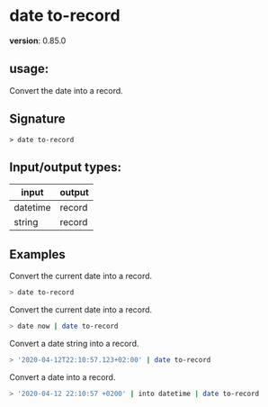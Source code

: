 # date to-record

**version**: 0.85.0

## **usage**:

Convert the date into a record.

## Signature

`> date to-record `

## Input/output types:

| input    | output |
| -------- | ------ |
| datetime | record |
| string   | record |

## Examples

Convert the current date into a record.

```bash
> date to-record
```

Convert the current date into a record.

```bash
> date now | date to-record
```

Convert a date string into a record.

```bash
> '2020-04-12T22:10:57.123+02:00' | date to-record
```

Convert a date into a record.

```bash
> '2020-04-12 22:10:57 +0200' | into datetime | date to-record
```
